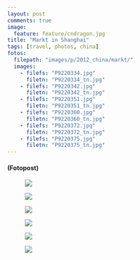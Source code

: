 ```yaml
---
layout: post
comments: true
image: 
  feature: feature/cndragon.jpg
title: "Markt in Shanghai"
tags: [travel, photos, china]
fotos:
  filepath: "images/p/2012_china/markt/"
  images:
    - filefs: "P9220334.jpg"
      filetn: "P9220334_tn.jpg"
    - filefs: "P9220342.jpg"
      filetn: "P9220342_tn.jpg"
    - filefs: "P9220351.jpg"
      filetn: "P9220351_tn.jpg"
    - filefs: "P9220360.jpg"
      filetn: "P9220360_tn.jpg"
    - filefs: "P9220372.jpg"
      filetn: "P9220372_tn.jpg"
    - filefs: "P9220375.jpg"
      filetn: "P9220375_tn.jpg"
---
```


#### (Fotopost)

<figure>
	<a href="{{ site.url }}/images/p/2012_china/markt/P9220334.jpg"><img src="{{ site.url }}/images/p/2012_china/markt/P9220334_tn.jpg"></a>
	<figcaption></figcaption>
</figure>
<figure>
	<a href="{{ site.url }}/images/p/2012_china/markt/P9220342.jpg"><img src="{{ site.url }}/images/p/2012_china/markt/P9220342_tn.jpg"></a>
	<figcaption></figcaption>
</figure>
<figure>
	<a href="{{ site.url }}/images/p/2012_china/markt/P9220351.jpg"><img src="{{ site.url }}/images/p/2012_china/markt/P9220351_tn.jpg"></a>
	<figcaption></figcaption>
</figure>
<figure>
	<a href="{{ site.url }}/images/p/2012_china/markt/P9220360.jpg"><img src="{{ site.url }}/images/p/2012_china/markt/P9220360_tn.jpg"></a>
	<figcaption></figcaption>
</figure>
<figure>
	<a href="{{ site.url }}/images/p/2012_china/markt/P9220372.jpg"><img src="{{ site.url }}/images/p/2012_china/markt/P9220372_tn.jpg"></a>
	<figcaption></figcaption>
</figure>
<figure>
	<a href="{{ site.url }}/images/p/2012_china/markt/P9220375.jpg"><img src="{{ site.url }}/images/p/2012_china/markt/P9220375_tn.jpg"></a>
	<figcaption></figcaption>
</figure>
